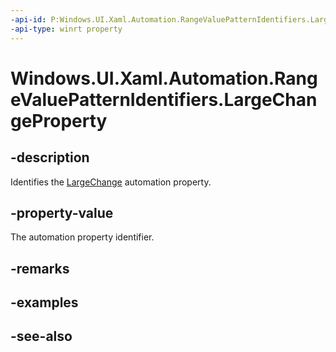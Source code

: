 ```yaml
---
-api-id: P:Windows.UI.Xaml.Automation.RangeValuePatternIdentifiers.LargeChangeProperty
-api-type: winrt property
---
```


<!-- Property syntax
public Windows.UI.Xaml.Automation.AutomationProperty LargeChangeProperty { get; }
-->

# Windows.UI.Xaml.Automation.RangeValuePatternIdentifiers.LargeChangeProperty

## -description
Identifies the [LargeChange](../windows.ui.xaml.automation.provider/irangevalueprovider_largechange.md) automation property.



## -property-value
The automation property identifier.

## -remarks

## -examples

## -see-also
